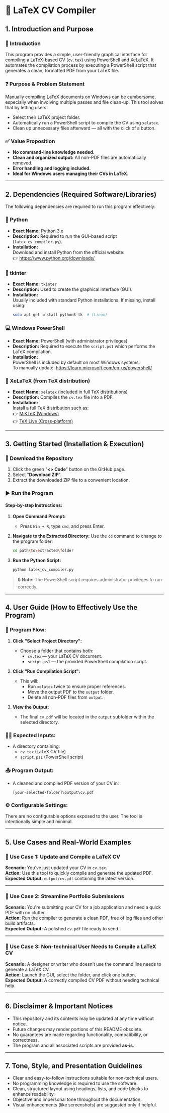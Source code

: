 # 📄 LaTeX CV Compiler

## 1. Introduction and Purpose

### 🎯 Introduction  
This program provides a simple, user-friendly graphical interface for compiling a LaTeX-based CV (`cv.tex`) using PowerShell and XeLaTeX. It automates the compilation process by executing a PowerShell script that generates a clean, formatted PDF from your LaTeX file.

### ❓ Purpose & Problem Statement  
Manually compiling LaTeX documents on Windows can be cumbersome, especially when involving multiple passes and file clean-up. This tool solves that by letting users:

- Select their LaTeX project folder.
- Automatically run a PowerShell script to compile the CV using `xelatex`.
- Clean up unnecessary files afterward — all with the click of a button.

### ✅ Value Proposition  
- **No command-line knowledge needed.**  
- **Clean and organized output:** All non-PDF files are automatically removed.  
- **Error handling and logging included.**  
- **Ideal for Windows users managing their CVs in LaTeX.**

---

## 2. Dependencies (Required Software/Libraries)

The following dependencies are required to run this program effectively:

### 🐍 Python
- **Exact Name:** Python 3.x  
- **Description:** Required to run the GUI-based script (`latex_cv_compiler.py`).  
- **Installation:**  
  Download and install Python from the official website:  
  👉 https://www.python.org/downloads/

### 🧰 tkinter
- **Exact Name:** `tkinter`  
- **Description:** Used to create the graphical interface (GUI).  
- **Installation:**  
  Usually included with standard Python installations. If missing, install using:  
  ```bash
  sudo apt-get install python3-tk  # (Linux)
  ```

### 💻 Windows PowerShell
- **Exact Name:** PowerShell (with administrator privileges)  
- **Description:** Required to execute the `script.ps1` which performs the LaTeX compilation.  
- **Installation:**  
  PowerShell is included by default on most Windows systems.  
  To manually update: https://learn.microsoft.com/en-us/powershell/

### 🧾 XeLaTeX (from TeX distribution)
- **Exact Name:** `xelatex` (included in full TeX distributions)  
- **Description:** Compiles the `cv.tex` file into a PDF.  
- **Installation:**  
  Install a full TeX distribution such as:  
  👉 [MiKTeX (Windows)](https://miktex.org/download)  
  👉 [TeX Live (Cross-platform)](https://www.tug.org/texlive/)

---

## 3. Getting Started (Installation & Execution)

### 🔽 Download the Repository
1. Click the green "**<> Code**" button on the GitHub page.  
2. Select "**Download ZIP**".  
3. Extract the downloaded ZIP file to a convenient location.

### ▶️ Run the Program

#### Step-by-step Instructions:

1. **Open Command Prompt:**
   - Press `Win + R`, type `cmd`, and press Enter.

2. **Navigate to the Extracted Directory:**
   Use the `cd` command to change to the program folder:  
   ```bash
   cd path\to\extracted\folder
   ```

3. **Run the Python Script:**
   ```bash
   python latex_cv_compiler.py
   ```

> 🔒 **Note:** The PowerShell script requires administrator privileges to run correctly.

---

## 4. User Guide (How to Effectively Use the Program)

### 🧭 Program Flow:

1. **Click "Select Project Directory":**  
   - Choose a folder that contains both:
     - `cv.tex` — your LaTeX CV document.
     - `script.ps1` — the provided PowerShell compilation script.

2. **Click "Run Compilation Script":**  
   - This will:
     - Run `xelatex` twice to ensure proper references.
     - Move the output PDF to the `output` folder.
     - Delete all non-PDF files from `output`.

3. **View the Output:**
   - The final `cv.pdf` will be located in the `output` subfolder within the selected directory.

### 🧑‍💻 Expected Inputs:
- A directory containing:
  - `cv.tex` (LaTeX CV file)
  - `script.ps1` (PowerShell script)

### 📤 Program Output:
- A cleaned and compiled PDF version of your CV in:
  ```
  [your-selected-folder]\output\cv.pdf
  ```

### ⚙️ Configurable Settings:
There are no configurable options exposed to the user. The tool is intentionally simple and minimal.

---

## 5. Use Cases and Real-World Examples

### 📌 Use Case 1: Update and Compile a LaTeX CV
**Scenario:** You’ve just updated your CV in `cv.tex`.  
**Action:** Use this tool to quickly compile and generate the updated PDF.  
**Expected Output:** `output/cv.pdf` containing the latest version.

---

### 📌 Use Case 2: Streamline Portfolio Submissions
**Scenario:** You're submitting your CV for a job application and need a quick PDF with no clutter.  
**Action:** Run the compiler to generate a clean PDF, free of log files and other build artifacts.  
**Expected Output:** A polished `cv.pdf` file ready to send.

---

### 📌 Use Case 3: Non-technical User Needs to Compile a LaTeX CV
**Scenario:** A designer or writer who doesn’t use the command line needs to generate a LaTeX CV.  
**Action:** Launch the GUI, select the folder, and click one button.  
**Expected Output:** A correctly compiled CV PDF without needing technical help.

---

## 6. Disclaimer & Important Notices

- This repository and its contents may be updated at any time without notice.  
- Future changes may render portions of this README obsolete.  
- No guarantees are made regarding functionality, compatibility, or correctness.  
- The program and all associated scripts are provided **as-is**.

---

## 7. Tone, Style, and Presentation Guidelines

- Clear and easy-to-follow instructions suitable for non-technical users.  
- No programming knowledge is required to use the software.  
- Clean, structured layout using headings, lists, and code blocks to enhance readability.  
- Objective and impersonal tone throughout the documentation.  
- Visual enhancements (like screenshots) are suggested only if helpful.
